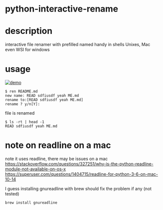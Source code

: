 # python-interactive-rename

# description

interactive file renamer with prefilled named
handy in shells Unixes, Mac even WSl for windows


# usage

[![demo](https://asciinema.org/a/9WdYV6EdSOxORDN8U3oqDeX4H.svg)](https://asciinema.org/a/9WdYV6EdSOxORDN8U3oqDeX4H)


	$ ren README.md
	new name: READ sdfiusdf yeah ME.md
	rename to:[READ sdfiusdf yeah ME.md]
	rename ? y/n[Y]: 

file is renamed

	$ ls -rt | head -1 
	READ sdfiusdf yeah ME.md


# note on readline on a mac
note it uses readline, there may be issues on a mac
https://stackoverflow.com/questions/327251/why-is-the-python-readline-module-not-available-on-os-x
https://superuser.com/questions/1404715/readline-for-python-3-6-on-mac-10-14

I guess installing gnureadline with brew should fix the problem if any (not tested)

	brew install gnureadline

